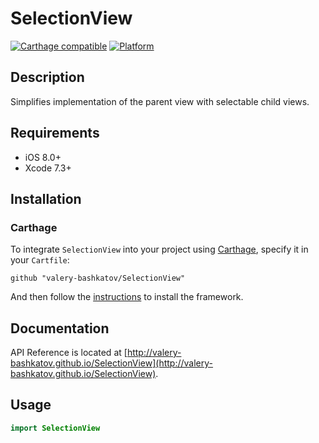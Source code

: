 # SelectionView

[![Carthage compatible](https://img.shields.io/badge/Carthage-compatible-4BC51D.svg?style=flat)](https://github.com/Carthage/Carthage)
[![Platform](https://img.shields.io/badge/platform-ios-lightgrey.svg)]()

## Description
Simplifies implementation of the parent view with selectable child views.

## Requirements
- iOS 8.0+
- Xcode 7.3+

## Installation
### Carthage

To integrate `SelectionView` into your project using [Carthage](https://github.com/Carthage/Carthage), specify it in your `Cartfile`:

```
github "valery-bashkatov/SelectionView"
```
And then follow the [instructions](https://github.com/Carthage/Carthage#if-youre-building-for-ios-tvos-or-watchos) to install the framework.

## Documentation
API Reference is located at [http://valery-bashkatov.github.io/SelectionView](http://valery-bashkatov.github.io/SelectionView).

## Usage

```swift
import SelectionView
```